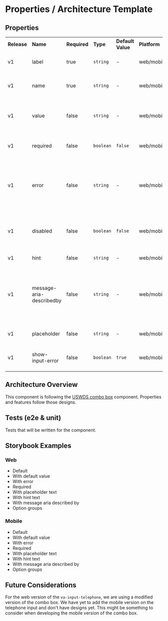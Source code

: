 # Properties / Architecture Template

## Properties

|             |          |              |          |                   |              |                                                                  |
| ----------- | -------- | ------------ | -------- | ----------------- | ------------ | ---------------------------------------------------------------- |
| **Release** | **Name** | **Required** | **Type** | **Default Value** | **Platform** | **Description**                                                  |
| v1 | label | true | `string` | - | web/mobile | Text label for the field. |
| v1 | name| true | `string` | -  | web/mobile  |   Name attribute for the select field. |
| v1 | value  | false | `string` | - | web/mobile | Selected value (will get updated on select). |
| v1 | required | false |  `boolean` | `false` | web/mobile | Whether or not this is a required field. |
| v1 | error | false | `string` | - | web/mobile | Error message to display. When defined, this indicates an error. |
| v1 | disabled | false | `boolean` | `false` | web/mobile | The combo box component will be disabled / read-only. |
| v1 | hint | false | `string` | - | web/mobile | Optional hint text. |
| v1 | message-aria-describedby | false | `string` | - | web/mobile | An optional message that will be read by screen readers when the select is focused. |
| v1 | placeholder | false | `string` | - | web/mobile | The placeholder string. |
| v1 | show-input-error	| false | `boolean` | `true` | web/mobile | Whether to show error message text |


## Architecture Overview

This component is following the [USWDS combo box](https://designsystem.digital.gov/components/combo-box/) component. Properties and features follow those designs. 

## Tests (e2e & unit)

Tests that will be written for the component.

## Storybook Examples

### Web
- Default
- With default value
- With error
- Required
- With placeholder text
- With hint text
- With message aria described by
- Option groups

### Mobile
- Default
- With default value
- With error
- Required
- With placeholder text
- With hint text
- With message aria described by
- Option groups

## Future Considerations

For the web version of the `va-input-telephone`, we are using a modified version of the combo box. We have yet to add the mobile version on the telephone input and don't have designs yet. This might be something to consider when developing the mobile version of the combo box. 
